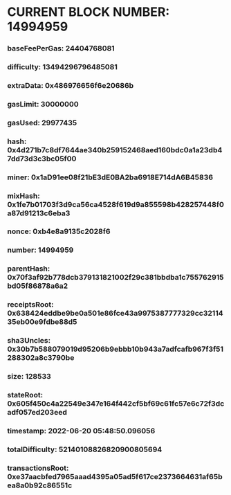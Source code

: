 # CURRENT BLOCK NUMBER: 14994959

### baseFeePerGas: 24404768081
### difficulty: 13494296796485081
### extraData: 0x486976656f6e20686b
### gasLimit: 30000000
### gasUsed: 29977435
### hash: 0x4d271b7c8df7644ae340b259152468aed160bdc0a1a23db47dd73d3c3bc05f00
### miner: 0x1aD91ee08f21bE3dE0BA2ba6918E714dA6B45836
### mixHash: 0x1fe7b01703f3d9ca56ca4528f619d9a855598b428257448f0a87d91213c6eba3
### nonce: 0xb4e8a9135c2028f6
### number: 14994959
### parentHash: 0x70f3af92b778dcb379131821002f29c381bbdba1c755762915bd05f86878a6a2
### receiptsRoot: 0x638424eddbe9be0a501e86fce43a9975387777329cc3211435eb00e9fdbe88d5
### sha3Uncles: 0x30b7b588079019d95206b9ebbb10b943a7adfcafb967f3f51288302a8c3790be
### size: 128533
### stateRoot: 0x605f450c4a22549e347e164f442cf5bf69c61fc57e6c72f3dcadf057ed203eed
### timestamp: 2022-06-20 05:48:50.096056
### totalDifficulty: 52140108826820900805694
### transactionsRoot: 0xe37aacbfed7965aaad4395a05ad5f617ce2373664631af65bea8a0b92c86551c
